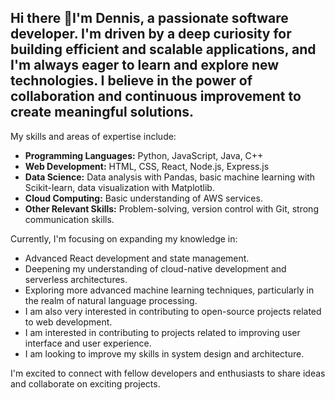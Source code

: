 ## Hi there 👋I'm Dennis, a passionate software developer. I'm driven by a deep curiosity for building efficient and scalable applications, and I'm always eager to learn and explore new technologies. I believe in the power of collaboration and continuous improvement to create meaningful solutions.

My skills and areas of expertise include:

* **Programming Languages:** Python, JavaScript, Java, C++
* **Web Development:** HTML, CSS, React, Node.js, Express.js
* **Data Science:** Data analysis with Pandas, basic machine learning with Scikit-learn, data visualization with Matplotlib.
* **Cloud Computing:** Basic understanding of AWS services.
* **Other Relevant Skills:** Problem-solving, version control with Git, strong communication skills.

Currently, I'm focusing on expanding my knowledge in:

* Advanced React development and state management.
* Deepening my understanding of cloud-native development and serverless architectures.
* Exploring more advanced machine learning techniques, particularly in the realm of natural language processing.
* I am also very interested in contributing to open-source projects related to web development.
* I am interested in contributing to projects related to improving user interface and user experience.
* I am looking to improve my skills in system design and architecture.

I'm excited to connect with fellow developers and enthusiasts to share ideas and collaborate on exciting projects.
<!--
**denniskauki1/denniskauki1** is a ✨ _special_ ✨ repository because its `README.md` (this file) appears on your GitHub profile.

Here are some ideas to get you started:

- 🔭 I’m currently working on ...
- 🌱 I’m currently learning ...
- 👯 I’m looking to collaborate on ...
- 🤔 I’m looking for help with ...
- 💬 Ask me about ...
- 📫 How to reach me: ...
- 😄 Pronouns: ...
- ⚡ Fun fact: ...
-->
